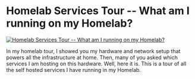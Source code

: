 # Homelab Services Tour -- What am I running on my Homelab?

[![Homelab Services Tour -- What am I running on my Homelab?](http://img.youtube.com/vi/NHvoN-phAgo/0.jpg)](https://www.youtube.com/watch?v=NHvoN-phAgo "Homelab Services Tour -- What am I running on my Homelab?")

In my homelab tour, I  showed you my hardware and network setup that powers all the infrastructure at home.  Then, many of you asked which services I am hosting on this hardware.  Well, here it is.  This is a tour of all the self hosted services I have running in my Homelab.
